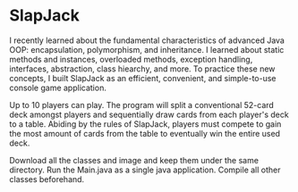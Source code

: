 # SlapJack

I recently learned about the fundamental characteristics of advanced Java OOP: encapsulation, polymorphism, and inheritance. I learned about static methods and instances, overloaded methods, exception handling, interfaces, abstraction, class hiearchy, and more. To practice these new concepts, I built SlapJack as an efficient, convenient, and simple-to-use console game application.

Up to 10 players can play. The program will split a conventional 52-card deck amongst players and sequentially draw cards from each player's deck to a table. Abiding by the rules of SlapJack, players must compete to gain the most amount of cards from the table to eventually win the entire used deck.

Download all the classes and image and keep them under the same directory. Run the Main.java as a single java application. Compile all other classes beforehand.
